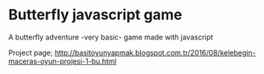 # Butterfly javascript game
A butterfly adventure -very basic- game made with javascript

Project page; http://basitoyunyapmak.blogspot.com.tr/2016/08/kelebegin-maceras-oyun-projesi-1-bu.html
